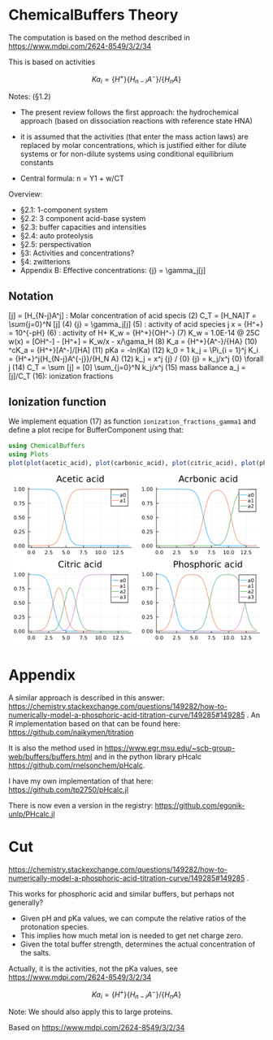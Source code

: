 # ChemicalBuffers Theory

The computation is based on the method described in https://www.mdpi.com/2624-8549/3/2/34

This is based on activities 

$$
Ka_i = \{H^+\}\{H_{n-i}A^-\}/\{H_nA\}
$$


Notes: (§1.2)

* The present review follows the first approach: the hydrochemical approach (based on dissociation reactions with reference state HNA)
* it is assumed that the activities (that enter the mass action laws) are replaced by molar concentrations, which is justified either for dilute systems or for non-dilute systems using conditional equilibrium constants 

* Central formula: n = Y1 + w/CT

Overview:

* §2.1: 1-component system
* §2.2: 3 component acid-base system
* §2.3: buffer capacities and intensities
* §2.4: auto proteolysis
* §2.5: perspectivation
* §3: Activities and concentrations?
* §4: zwitterions
* Appendix B: Effective concentrations: {j} = \gamma_j[j]

## Notation

[j] = [H_{N-j}A^j] : Molar concentration of acid specis (2)
C_T = [H_NA]_T = \sum_{j=0}^N [j] (4)
{j} = \gamma_j[j] (5) : activity of acid species j
x = {H^+} = 10^{-pH} (6) : activity of H+
K_w = {H^+}{OH^-} (7)
K_w = 1.0E-14 @ 25C
w(x) = [OH^-] - [H^+] = K_w/x - x/\gama_H (8)
K_a = {H^+}{A^-}/{HA} (10)
^cK_a = {H^+}[A^-]/[HA] (11)
pKa = -ln(Ka) (12)
k_0 = 1
k_j = \Pi_{i = 1}^j K_i = {H^+}^j{H_{N-j}A^{-j}}/{H_N A} (12)
k_j = x^j {j} / {0}
{j} = k_j/x^j {0} \forall j (14) 
C_T = \sum [j] = [0] \sum_{j=0}^N k_j/x^j (15) mass ballance
a_j = [j]/C_T (16): ionization fractions

## Ionization function

We implement equation (17) as function `ionization_fractions_gamma1` and define a plot recipe for BufferComponent using that:

```julia
using ChemicalBuffers
using Plots
plot(plot(acetic_acid), plot(carbonic_acid), plot(citric_acid), plot(phosphoric_acid))
```

![Fractions1](img/fractions_1.png)

# Appendix

A similar approach is described in this answer:
https://chemistry.stackexchange.com/questions/149282/how-to-numerically-model-a-phosphoric-acid-titration-curve/149285#149285 .
An R implementation based on that can be found here: https://github.com/naikymen/titration

It is also the method used in https://www.egr.msu.edu/~scb-group-web/buffers/buffers.html and in the python library pHcalc https://github.com/rnelsonchem/pHcalc.

I have my own implementation of that here: https://github.com/tp2750/pHcalc.jl

There is now even a version in the registry: https://github.com/egonik-unlp/PHcalc.jl

# Cut

https://chemistry.stackexchange.com/questions/149282/how-to-numerically-model-a-phosphoric-acid-titration-curve/149285#149285 .

This works for phosphoric acid and similar buffers, but perhaps not generally?

* Given pH and pKa values, we can compute the relative ratios of the protonation species.
* This implies how much metal ion is needed to get net charge zero.
* Given the total buffer strength, determines the actual concentration of the salts.

Actually, it is the activities, not the pKa values, see https://www.mdpi.com/2624-8549/3/2/34

$$
Ka_i = \{H^+\}\{H_{n-i}A^-\}/\{H_nA\}
$$

Note: We should also apply this to large proteins.

Based on https://www.mdpi.com/2624-8549/3/2/34
